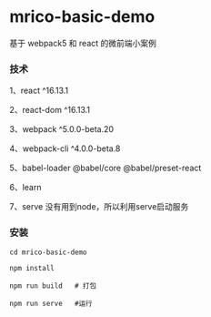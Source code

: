 # mrico-basic-demo
基于 webpack5 和 react 的微前端小案例

### 技术
1、react  ^16.13.1

2、react-dom ^16.13.1

3、webpack ^5.0.0-beta.20

4、webpack-cli ^4.0.0-beta.8

5、babel-loader  @babel/core @babel/preset-react

6、learn 

7、serve 没有用到node，所以利用serve启动服务

### 安装
```
cd mrico-basic-demo

npm install

npm run build   # 打包

npm run serve   #运行
```
